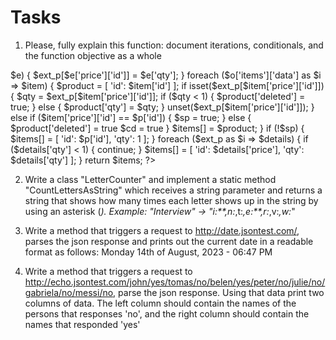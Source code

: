 

# Tasks
1) Please, fully explain this function: document iterations, conditionals, and the function objective as a whole
<?php
function($p, $o, $ext) {
    $items = [];
    $sp = false;
    $cd = false;

    $ext_p = [];

    foreach ($ext as $i => $e) {
      $ext_p[$e['price']['id']] = $e['qty'];
    }

    foreach ($o['items']['data'] as $i => $item) {
      $product = [
        'id': $item['id']
      ];

      if isset($ext_p[$item['price']['id']]) {
          $qty = $ext_p[$item['price']['id']];
          if ($qty < 1) {
              $product['deleted'] = true;
          } else {
              $product['qty'] = $qty;
          }
          unset($ext_p[$item['price']['id']]);
      } else if ($item['price']['id'] == $p['id']) {
          $sp = true;
      } else {
          $product['deleted'] = true
          $cd = true
      }

      $items[] = $product;
    }

    if (!$sp) {
      $items[] = [
        'id': $p['id'],
        'qty': 1
      ];
    }

    foreach ($ext_p as $i => $details) {
      if ($details['qty'] < 1) {
          continue;
      }

      $items[] = [
        'id': $details['price'],
        'qty': $details['qty']
      ];
    }

    return $items;
?>

2) Write a class "LetterCounter" and implement a static method "CountLettersAsString" which receives a string parameter and returns a string that shows how many times each letter shows up in the string by using an asterisk (*).
Example: "Interview" -> "i:**,n:*,t:*,e:**,r:*,v:*,w:*"

3) Write a method that triggers a request to http://date.jsontest.com/, parses the json response and prints out the current date in a readable format as follows: Monday 14th of August, 2023 - 06:47 PM

4) Write a method that triggers a request to http://echo.jsontest.com/john/yes/tomas/no/belen/yes/peter/no/julie/no/gabriela/no/messi/no, parse the json response.
Using that data print two columns of data. The left column should contain the names of the persons that responses 'no',
and the right column should contain the names that responded 'yes'